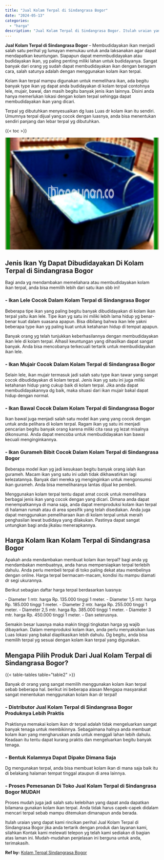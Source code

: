 ```yaml
---
title: "Jual Kolam Terpal di Sindangrasa Bogor"
date: "2024-05-13"
categories: 
  - "harga"
description: "Jual Kolam Terpal di Sindangrasa Bogor. Itulah uraian yang dapat kami rincikan perihal Jual Kolam Terpal di Sindangrasa Bogor jika anda tertarik dengan produ..."
---
```


**Jual Kolam Terpal di Sindangrasa Bogor** – Membudidayakan ikan menjadi salah satu perihal yg lumayan memukau untuk anda laksanakan agar dapat mendapatkan keuntungan. Siapapun dapat memmbudidayakan atau budidayakan ikan, yg paling penting miliki lahan untuk budidayanya. Sangat banyak dari orang yg sudah dapat membudidayakan ikan dengan beragam cara, salah satunya adalah dengan menggunakan kolam ikan terpal.

Kolam ikan terpal mampu digunakan untuk memelihara ikan, ada begitu banyak type ikan yg dapat anda budidayakan di kolam terpal contohnya lele, mujair, bawal, dan masih begitu banyak jenis ikan lainnya. Disini anda hanya memerlukan lokasi dengan kolam terpal sehingga dapat membudidayakan ikan yang dicari.

Terpal yg dibutuhkan menyesuaikan dg luas Luas dr kolam ikan itu sendiri. Umumnya terpal dijual yang cocok dengan luasnya, anda bisa menentukan sendiri panjang dan lebar terpal yg dibutuhkan.

{{< toc >}}

![Jual Kolam Terpal di Sindangrasa Bogor](/images/jual-kolam-terpal-26.png)

## Jenis Ikan Yg Dapat Dibudidayakan Di Kolam Terpal di Sindangrasa Bogor

Bagi anda yg mendambakan memeliahara atau membudidayakan kolam ikan terpal, anda bisa memilih lebih dari satu ikan sbb ini!

### \- Ikan Lele Cocok Dalam Kolam Terpal di Sindangrasa Bogor

Beberapa tipe ikan yang paling begitu banyak dibudidayakan di kolam ikan terpal yaitu ikan lele. Tipe ikan yg satu ini miliki lebih lama hidup yg benar-benar kuat dalam suasana apapun. Bisa dibilang bahwa ikan lele yakni beberapa type ikan yg paling kuat untuk ketahanan hidup di tempat apapun.

Banyak orang yg telah tunjukkan keberhasilannya dengan membudidayakan ikan lele di kolam terpal. Alhasil keuntungan yang dihasilkan dapat sangat banyak. Anda bisa mencobanya terkecuali tertarik untuk membudidayakan ikan lele.

### \- Ikan Mujair Cocok Dalam Kolam Terpal di Sindangrasa Bogor

Selain lele, ikan mujair termasuk jadi salah satu type ikan tawar yang sangat cocok dibudidayakan di kolam terpal. Jenis ikan yg satu ini juga miliki ketahanan hidup yang cukup baik di kolam terpal. Jika anda dapat membudidayakannya dg baik, maka situasi dari ikan mujair bakal dapat hidup dengan normal.

### \- Ikan Bawal Cocok Dalam Kolam Terpal di Sindangrasa Bogor

Ikan bawal juga menjadi salah satu model ikan yang yang cocok dengan untuk anda pelihara di kolam terpal. Ragam ikan yg satu ini menjadi pencarian begitu banyak orang karena miliki cita rasa yg lezat misalnya dikonsumsi. Anda dapat mencoba untuk membudidayakan kan bawal kecuali menginginkannya.

### \- Ikan Gurameh Bibit Cocok Dalam Kolam Terpal di Sindangrasa Bogor

Beberapa model ikan yg jadi kesukaan begitu banyak orang ialah ikan gurameh. Macam ikan yang satu ini udah tidak dikhawatirkan lagi kelezatannya. Banyak dari mereka yg menginginkan untuk mengonsumsi ikan gurameh. Anda bisa memeliharanya lantas dijual ke pembeli.

Menggunakan kolam terpal tentu dapat amat cocok untuk memelihara berbagai jenis ikan yang cocok dengan yang dicari. Dimana anda dapat menempatkannya di mana saja, anda dapat memproduksi kolam ikan terpal di halaman rumah atau di area spesifik yang telah disediakan. Anda juga dapat menggunakan pemeliharaan ikan di kolam terpal untuk meraih penghasilan lewat budidaya yang dilakukan. Pastinya dapat sangat untungkan bagi anda jikalau menerapkannya.

## Harga Kolam Ikan Kolam Terpal di Sindangrasa Bogor

Apakah anda mendambakan membuat kolam ikan terpal? bagi anda yg mendambakan membuatnya, anda harus mempersiapkan terpal terlebih dahulu. Anda perlu membeli terpal di toko paling dekat atau membelinya dengan online. Harga terpal bermacam-macam, kondisi itu mampu diamati dr segi ukurannya.

Berikut sebagian daftar harga terpal berdasarkan luasnya:

\- Diameter 1 mtr. harga Rp. 135.000 tinggi 1 meter. - Diameter 1,5 mtr. harga Rp. 185.000 tinggi 1 meter. - Diameter 2 mtr. harga Rp. 255.000 tinggi 1 meter. - Diameter 2,5 mtr. harga Rp. 385.000 tinggi 1 meter. - Diameter 3 mtr. harga Rp. 450.000 tinggi 1 meter. - Dan seterusnya.

Semakin besar luasnya maka makin tinggi tingkatan harga yg wajib dibayarkan. Dalam memproduksi kolam ikan, anda perlu menyaksikan luas Luas lokasi yang bakal diaplikasikan lebih dahulu. Dg begitu, anda bisa memilih terpal yg sesuai dengan kolam ikan terpal yang digunakan.

## Mengapa Pilih Produk Dari Jual Kolam Terpal di Sindangrasa Bogor?

{{< table-tables table="table2" >}}

Banyak dr orang yang sangat memilih menggunakan kolam ikan terpal sebab beberapa hal. berikut ini beberapa alasan Mengapa masyarakat sangat menentukan menggunakan kolam ikan dr terpal!

### \- Distributor Jual Kolam Terpal di Sindangrasa Bogor Produknya Lebih Praktis

Praktisnya memakai kolam ikan dr terpal adalah tidak mengeluarkan sangat banyak tenaga untuk membikinnya. Sebagaimana halnya anda membuat kolam ikan yang mengharuskan anda untuk menggali lahan lebih dahulu. Keadaan itu tentu dapat kurang praktis dan mengeluarkan begitu banyak tenaga.

### \- Bentuk Kolamnya Dapat Dipake Dimana Saja

Dg mengunakan terpal, anda bisa membuat kolam ikan di mana saja baik itu di belakang halaman tempat tinggal ataupun di area lainnya.

### \- Proses Pemesanan Di Toko Jual Kolam Terpal di Sindangrasa Bogor MUDAH

Proses mudah juga jadi salah satu kelebihan yang dapat anda dapatkan bilamana gunakan kolam ikan terpal. Anda tidak harus capek-capek didalam mencari terpal sebab mampu ditemukan dimanapun anda berada.

Itulah uraian yang dapat kami rincikan perihal Jual Kolam Terpal di Sindangrasa Bogor jika anda tertarik dengan produk dan layanan kami, silahkan Kontak kami melewati telepon yg telah kami sediakan di bagian atas laman ini. Mudah-mudahan penjelasan ini berguna untuk anda, terimakasih.

**Ref by:** [Kolam Terpal Sindangrasa Bogor](https://id.wikipedia.org/wiki/Kolam)
